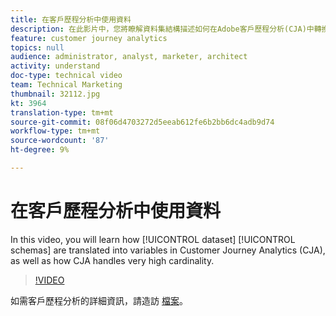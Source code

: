 ```yaml
---
title: 在客戶歷程分析中使用資料
description: 在此影片中，您將瞭解資料集結構描述如何在Adobe客戶歷程分析(CJA)中轉換為變數，以及CJA如何處理極高的基數。
feature: customer journey analytics
topics: null
audience: administrator, analyst, marketer, architect
activity: understand
doc-type: technical video
team: Technical Marketing
thumbnail: 32112.jpg
kt: 3964
translation-type: tm+mt
source-git-commit: 08f06d4703272d5eeab612fe6b2bb6dc4adb9d74
workflow-type: tm+mt
source-wordcount: '87'
ht-degree: 9%

---
```



# 在客戶歷程分析中使用資料

In this video, you will learn how [!UICONTROL dataset] [!UICONTROL schemas] are translated into variables in Customer Journey Analytics (CJA), as well as how CJA handles very high cardinality.

>[!VIDEO](https://video.tv.adobe.com/v/32112/?quality=12)

如需客戶歷程分析的詳細資訊，請造訪 [檔案](https://docs.adobe.com/content/help/zh-Hant/analytics-platform/using/cja-landing.html)。
